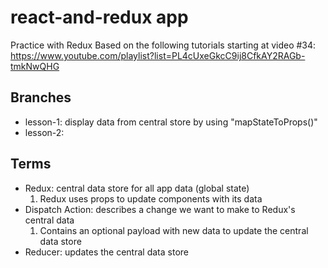 # react-and-redux app
Practice with Redux
Based on the following tutorials starting at video #34: https://www.youtube.com/playlist?list=PL4cUxeGkcC9ij8CfkAY2RAGb-tmkNwQHG

## Branches
- lesson-1: display data from central store by using "mapStateToProps()"
- lesson-2: 

## Terms
- Redux: central data store for all app data (global state)
    1. Redux uses props to update components with its data
- Dispatch Action: describes a change we want to make to Redux's central data
    1. Contains an optional payload with new data to update the central data store
- Reducer: updates the central data store